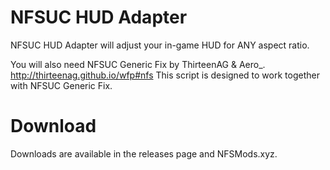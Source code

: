 # NFSUC HUD Adapter
NFSUC HUD Adapter will adjust your in-game HUD for ANY aspect ratio.

You will also need NFSUC Generic Fix by ThirteenAG & Aero_.
http://thirteenag.github.io/wfp#nfs
This script is designed to work together with NFSUC Generic Fix.

# Download
Downloads are available in the releases page and NFSMods.xyz.
